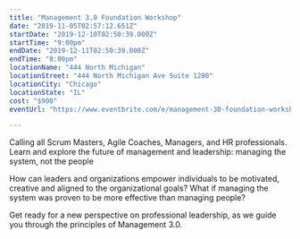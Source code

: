 ```yaml
---
title: "Management 3.0 Foundation Workshop"
date: "2019-11-05T02:57:12.651Z"
startDate: "2019-12-10T02:50:39.000Z"
startTime: "9:00pm"
endDate: "2019-12-11T02:50:39.000Z"
endTime: "8:00pm"
locationName: "444 North Michigan"
locationStreet: "444 North Michigan Ave Suite 1200"
locationCity: "Chicago"
locationState: "IL"
cost: "$900"
eventUrl: "https://www.eventbrite.com/e/management-30-foundation-workshop-2-day-workshop-tickets-79474278707?aff=ebdssbeac"

---
```


Calling all Scrum Masters, Agile Coaches, Managers, and HR professionals. Learn and explore the future of management and leadership: managing the system, not the people

How can leaders and organizations empower individuals to be motivated, creative and aligned to the organizational goals? What if managing the system was proven to be more effective than managing people?

Get ready for a new perspective on professional leadership, as we guide you through the principles of Management 3.0.

